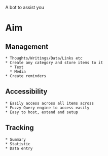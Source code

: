 A bot to assist you

# Aim

  ## Management
    * Thoughts/Writings/Data/Links etc
    * Create any category and store items to it
      * Text
      * Media
    * Create reminders

  ## Accessibility
    * Easily access across all items across
    * Fuzzy Query engine to access easily
    * Easy to host, extend and setup

  ## Tracking
    * Summary
    * Statistic
    * Data entry

